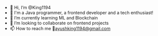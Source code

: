 - 👋 Hi, I’m @King1194
- 👀 I'm a Java programmer, a frontend developer and a tech enthusiast! 
- 🌱 I’m currently learning ML and Blockchain
- 💞️ I’m looking to collaborate on frontend projects
- 📫 How to reach me 📧ayushking1194@gmail.com

<!---
King1194/King1194 is a ✨ special ✨ repository because its `README.md` (this file) appears on your GitHub profile.
You can click the Preview link to take a look at your changes.
--->
